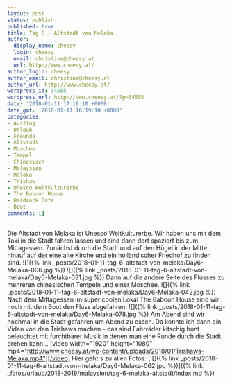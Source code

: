 ```yaml
---
layout: post
status: publish
published: true
title: Tag 6 - Altstadt von Melaka
author:
  display_name: cheesy
  login: cheesy
  email: christine@cheesy.at
  url: http://www.cheesy.at/
author_login: cheesy
author_email: christine@cheesy.at
author_url: http://www.cheesy.at/
wordpress_id: 34555
wordpress_url: http://www.cheesy.at/?p=34555
date: '2018-01-11 17:19:10 +0000'
date_gmt: '2018-01-11 16:19:10 +0000'
categories:
- Ausflug
- Urlaub
- Freunde
- Altstadt
- Moschee
- Tempel
- Chinesisch
- Malaysien
- Melaka
- Trishaw
- Unesco Weltkulturerbe
- The Baboon House
- Hardrock Cafe
- Boot
comments: []
---
```

Die Altstadt von Melaka ist Unesco Weltkulturerbe. Wir haben uns mit dem Taxi in die Stadt fahren lassen und sind dann dort spaziert bis zum Mittagessen. Zunächst durch die Stadt und auf den Hügel in der Mitte hinauf auf der eine alte Kirche und ein holländischer Friedhof zu finden sind.
![]({% link _posts/2018-01-11-tag-6-altstadt-von-melaka/Day6-Melaka-006.jpg %})
![]({% link _posts/2018-01-11-tag-6-altstadt-von-melaka/Day6-Melaka-031.jpg %})
Dann auf die andere Seite des Flusses zu mehreren chinesischen Tempeln und einer Moschee.
![]({% link _posts/2018-01-11-tag-6-altstadt-von-melaka/Day6-Melaka-042.jpg %})
Nach dem Mittagessen im super coolen Lokal The Baboon House sind wir noch mit dem Boot den Fluss abgefahren.
![]({% link _posts/2018-01-11-tag-6-altstadt-von-melaka/Day6-Melaka-078.jpg %})
Am Abend sind wir nochmal in die Stadt gefahren um Abend zu essen. Da konnte ich dann ein Video von den Trishaws machen - das sind Fahrräder kitschig bunt beleuchtet mit furchtbarer Musik in denen man eine Runde durch die Stadt drehen kann...
[video width="1920" height="1080" mp4="http://www.cheesy.at/wp-content/uploads/2018/01/Trishaws-Melaka.mp4"][/video]
Hier geht's zu allen Fotos:
[![]({% link _posts/2018-01-11-tag-6-altstadt-von-melaka/Day6-Melaka-062.jpg %})]({% link _fotos/urlaub/2018-2019/malaysien/tag-6-melaka-altstadt/index.md %})
